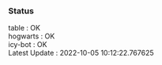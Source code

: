 ### Status


table : OK  
hogwarts : OK  
icy-bot : OK  
Latest Update : 2022-10-05 10:12:22.767625
